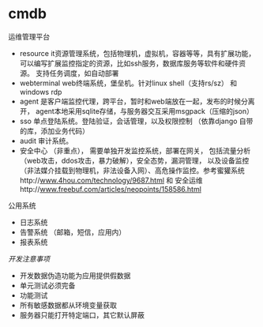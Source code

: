 # cmdb
运维管理平台
* resource it资源管理系统，包括物理机，虚拟机，容器等等，具有扩展功能，
可以编写扩展监控指定的资源，比如ssh服务，数据库服务等软件和硬件资源。
支持任务调度，如自动部署
* webterminal web终端系统，堡垒机。针对linux shell（支持rs/sz） 和windows rdp
* agent 是客户端监控代理，跨平台，暂时和web端放在一起，发布的时候分离开，
agent本地采用sqlite存储，与服务器交互采用msgpack（压缩的json）
* sso 单点登陆系统。登陆验证，会话管理，以及权限控制 （依靠django 自带的库，添加业务代码）
* audit 审计系统。
* 安全中心 （非重点）， 需要单独开发监控系统，部署在网关，
包括流量分析（web攻击，ddos攻击，暴力破解），安全态势，漏洞管理，
以及设备监控（非法媒介挂载到物理机，非法设备入网）、高危操作监控。参考蜜獾系统http://www.4hou.com/technology/9687.html 和
安全运维http://www.freebuf.com/articles/neopoints/158586.html

公用系统
* 日志系统
* 告警系统 （邮箱，短信，应用内）
* 报表系统

*开发注意事项*
* 开发数据伪造功能为应用提供假数据
* 单元测试必须完备
* 功能测试
* 所有敏感数据都从环境变量获取
* 服务器只能打开特定端口，其它默认屏蔽

